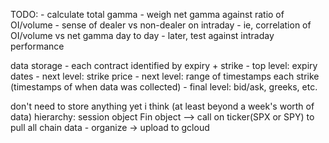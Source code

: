 TODO:
    - calculate total gamma
    - weigh net gamma against ratio of OI/volume
        - sense of dealer vs non-dealer on intraday
        - ie, correlation of OI/volume vs net gamma day to day
        - later, test against intraday performance



data storage
    - each contract identified by expiry + strike
    - top level: expiry dates
    - next level: strike price
    - next level: range of timestamps each strike (timestamps of when data was collected)
    - final level: bid/ask, greeks, etc.


don't need to store anything yet i think (at least beyond a week's worth of data)
hierarchy:
session object
Fin object --> call on ticker(SPX or SPY) to pull all chain data
    - organize -> upload to gcloud
